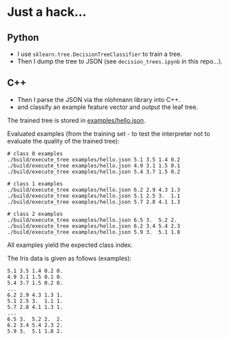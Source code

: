 # Just a hack...

## Python
 * I use `sklearn.tree.DecisionTreeClassifier` to train a tree.
 * Then I dump the tree to JSON (see `decision_trees.ipynb` in this repo...).

## C++
 * Then I parse the JSON via the nlohmann library into C++.
 * and classify an example feature vector and output the leaf tree.

The trained tree is stored in [examples/hello.json](examples/hello.json).

Evaluated examples (from the training set - to test the interpreter not to evaluate the quality of the trained tree):
```
# class 0 examples
./build/execute_tree examples/hello.json 5.1 3.5 1.4 0.2
./build/execute_tree examples/hello.json 4.9 3.1 1.5 0.1
./build/execute_tree examples/hello.json 5.4 3.7 1.5 0.2

# class 1 examples
./build/execute_tree examples/hello.json 6.2 2.9 4.3 1.3
./build/execute_tree examples/hello.json 5.1 2.5 3.  1.1
./build/execute_tree examples/hello.json 5.7 2.8 4.1 1.3

# class 2 examples
./build/execute_tree examples/hello.json 6.5 3.  5.2 2. 
./build/execute_tree examples/hello.json 6.2 3.4 5.4 2.3
./build/execute_tree examples/hello.json 5.9 3.  5.1 1.8
```

All examples yield the expected class index.

The Iris data is given as follows (examples):
```
5.1 3.5 1.4 0.2 0.
4.9 3.1 1.5 0.1 0.
5.4 3.7 1.5 0.2 0.
...
6.2 2.9 4.3 1.3 1.
5.1 2.5 3.  1.1 1.
5.7 2.8 4.1 1.3 1.
...
6.5 3.  5.2 2.  2.
6.2 3.4 5.4 2.3 2.
5.9 3.  5.1 1.8 2.
```